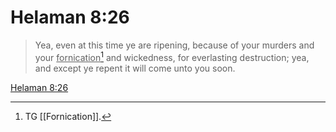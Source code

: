 # Helaman 8:26

> Yea, even at this time ye are ripening, because of your murders and your <u>fornication</u>[^a] and wickedness, for everlasting destruction; yea, and except ye repent it will come unto you soon.

[Helaman 8:26](https://www.churchofjesuschrist.org/study/scriptures/bofm/hel/8?lang=eng&id=p26#p26)


[^a]: TG [[Fornication]].
